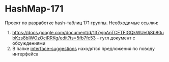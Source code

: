 # HashMap-171
Проект по разработке hash-таблиц 171 группы.
Необходимые ссылки:
1) https://docs.google.com/document/d/137yjpAnTCETFIGQkWUe0j8b80ubKzs8bIWOzOciRRKg/edit?ts=5fb7fc53 - гугл документ с обсуждениями
2) В папке [interface-suggestions](https://github.com/spbu-se-2024/HashMap-171/tree/master/interface-suggestions) находятся предложения по поводу интерфейса
